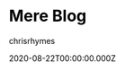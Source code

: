 ---
title: Mere Blog
github: https://github.com/chrisrhymes/mere-blog-theme
demo: https://www.csrhymes.com/mere-blog-theme/
author: chrisrhymes
date: 2020-08-22T00:00:00.000Z
ssg:
  - Jekyll
cms:
  - Markdown
css:
  - Bulma
archetype:
  - Blog
description: >-
  Mere is a minimal and simple blog theme, and nothing more, for use with Jekyll
  and GitHub Pages.
draft: false
publish_date: '2019-09-08T20:03:13Z'
update_date: '2021-02-27T08:50:32Z'
github_star: 25
github_fork: 45
---
